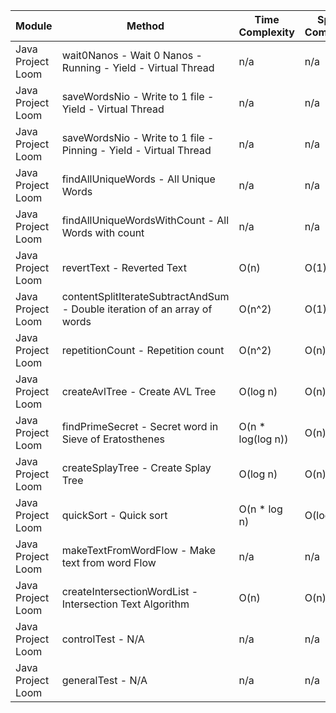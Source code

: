 | Module | Method | Time Complexity | Space Complexity | Repetitions | Measured Duration | Machine |
|---|---|---|---|---|---|---|
| Java Project Loom | wait0Nanos - Wait 0 Nanos - Running - Yield - Virtual Thread | n/a | n/a | 2 | 11 | Prototype |
| Java Project Loom | saveWordsNio - Write to 1 file - Yield - Virtual Thread | n/a | n/a | 2 | 122 | Prototype |
| Java Project Loom | saveWordsNio - Write to 1 file - Pinning - Yield - Virtual Thread | n/a | n/a | 2 | 229 | Prototype |
| Java Project Loom | findAllUniqueWords - All Unique Words | n/a | n/a | 10000 | 2019 | Prototype |
| Java Project Loom | findAllUniqueWordsWithCount - All Words with count | n/a | n/a | 10000 | 1279 | Prototype |
| Java Project Loom | revertText - Reverted Text | O(n) | O(1) | 10000 | 383 | Prototype |
| Java Project Loom | contentSplitIterateSubtractAndSum - Double iteration of an array of words | O(n^2) | O(1) | 10000 | 428 | Prototype |
| Java Project Loom | repetitionCount - Repetition count | O(n^2) | O(n) | 10000 | 2528 | Prototype |
| Java Project Loom | createAvlTree - Create AVL Tree | O(log n) | O(n) | 10000 | 440 | Prototype |
| Java Project Loom | findPrimeSecret - Secret word in Sieve of Eratosthenes | O(n * log(log n)) | O(n) | 10000 | 411 | Prototype |
| Java Project Loom | createSplayTree - Create Splay Tree | O(log n) | O(n) | 10000 | 253 | Prototype |
| Java Project Loom | quickSort - Quick sort | O(n * log n) | O(log n) | 10000 | 1361 | Prototype |
| Java Project Loom | makeTextFromWordFlow - Make text from word Flow | n/a | n/a | 10000 | 768 | Prototype |
| Java Project Loom | createIntersectionWordList - Intersection Text Algorithm | O(n) | O(n) | 10000 | 258 | Prototype |
| Java Project Loom | controlTest - N/A | n/a | n/a | 10000 | 747 | Prototype |
| Java Project Loom | generalTest - N/A | n/a | n/a | 10000 | 140 | Prototype |
